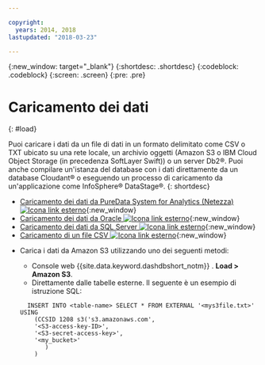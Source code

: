 ```yaml
---

copyright:
  years: 2014, 2018
lastupdated: "2018-03-23"

---
```


<!-- Attribute definitions --> 
{:new_window: target="_blank"}
{:shortdesc: .shortdesc}
{:codeblock: .codeblock}
{:screen: .screen}
{:pre: .pre}

# Caricamento dei dati 
{: #load}

Puoi caricare i dati da un file di dati in un formato delimitato come CSV o TXT ubicato su una rete locale, un archivio oggetti (Amazon S3 o IBM Cloud Object Storage (in precedenza SoftLayer Swift)) o un server Db2®. Puoi anche compilare un'istanza del database con i dati direttamente da un database Cloudant® o eseguendo un processo di caricamento da un'applicazione come InfoSphere® DataStage®.
{: shortdesc}

* [Caricamento dei dati da PureData System for Analytics (Netezza) ![Icona link esterno](../../icons/launch-glyph.svg "Icona link esterno")](https://lift.ng.bluemix.net/#docs){:new_window}
* [Caricamento dei dati da Oracle ![Icona link esterno](../../icons/launch-glyph.svg "Icona link esterno")](https://lift.ng.bluemix.net/#docs){:new_window}
* [Caricamento dei dati da SQL Server ![Icona link esterno](../../icons/launch-glyph.svg "Icona link esterno")](https://lift.ng.bluemix.net/#docs){:new_window}
* [Caricamento di un file CSV ![Icona link esterno](../../icons/launch-glyph.svg "Icona link esterno")](https://lift.ng.bluemix.net/#docs){:new_window}
<!-- * [Loading data from IBM Cloud Object Storage (formerly SoftLayer Swift) ![External link icon](../../icons/launch-glyph.svg "External link icon")](https://www.ibm.com/support/knowledgecenter/SS6NHC/com.ibm.swg.im.dashdb.doc/learn_how/loaddata_swift.html){:new_window} -->
* Carica i dati da Amazon S3 utilizzando uno dei seguenti metodi: 
    * Console web {{site.data.keyword.dashdbshort_notm}} . **Load > Amazon S3**. 
    * Direttamente dalle tabelle esterne. Il seguente è un esempio di istruzione SQL: 

    ```
      INSERT INTO <table-name> SELECT * FROM EXTERNAL '<mys3file.txt>' USING
        (CCSID 1208 s3('s3.amazonaws.com', 
        '<S3-access-key-ID>',
        '<S3-secret-access-key>', 
        '<my_bucket>'
           )
        )      
    ```

<!-- [Loading data from Amazon S3 ![External link icon](../../icons/launch-glyph.svg "External link icon")](https://www.ibm.com/support/knowledgecenter/SS6NHC/com.ibm.swg.im.dashdb.doc/learn_how/s3.html){:new_window} -->
